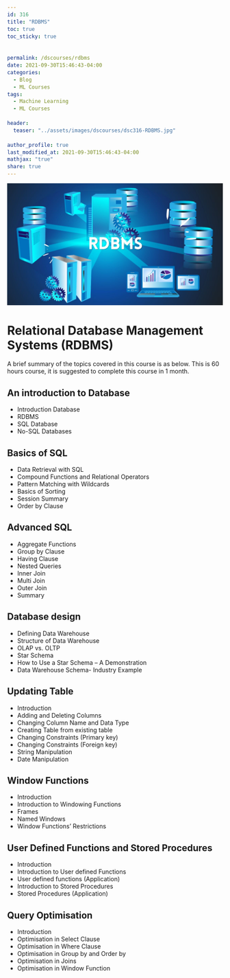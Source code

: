 ```yaml
---
id: 316    
title: "RDBMS"
toc: true
toc_sticky: true


permalink: /dscourses/rdbms
date: 2021-09-30T15:46:43-04:00
categories:
  - Blog
  - ML Courses
tags: 
  - Machine Learning
  - ML Courses

header:
  teaser: "../assets/images/dscourses/dsc316-RDBMS.jpg"

author_profile: true
last_modified_at: 2021-09-30T15:46:43-04:00
mathjax: "true"
share: true
---
```


![RDBMS](../assets/images/dscourses/dsc316-RDBMS.jpg)

# Relational Database Management Systems (RDBMS)

A brief summary of the topics covered in this course is as below. This is 60 hours course, it is suggested to complete this course in 1 month.

## An introduction to Database
*   Introduction Database
*   RDBMS
*   SQL Database
*   No-SQL Databases

## Basics of SQL
*   Data Retrieval with SQL
*   Compound Functions and Relational Operators
*   Pattern Matching with Wildcards
*   Basics of Sorting
*   Session Summary
*   Order by Clause

## Advanced SQL
*   Aggregate Functions
*   Group by Clause 
*   Having Clause
*   Nested Queries
*   Inner Join
*   Multi Join
*   Outer Join
*   Summary

## Database design
*   Defining Data Warehouse
*   Structure of Data Warehouse
*   OLAP vs. OLTP
*   Star Schema
*   How to Use a Star Schema – A Demonstration
*   Data Warehouse Schema- Industry Example

## Updating Table
*   Introduction
*   Adding and Deleting Columns
*   Changing Column Name and Data Type
*   Creating Table from existing table
*   Changing Constraints (Primary key)
*   Changing Constraints (Foreign key)
*   String Manipulation
*   Date Manipulation

## Window Functions
*   Introduction
*   Introduction to Windowing Functions
*   Frames
*   Named Windows
*   Window Functions’ Restrictions

## User Defined Functions and Stored Procedures
*   Introduction
*   Introduction to User defined Functions
*   User defined functions (Application)
*   Introduction to Stored Procedures
*   Stored Procedures (Application)

## Query Optimisation
*   Introduction
*   Optimisation in Select Clause
*   Optimisation in Where Clause
*   Optimisation in Group by and Order by
*   Optimisation in Joins
*   Optimisation in Window Function